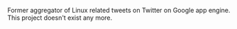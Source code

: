 Former aggregator of Linux related tweets on Twitter on Google app engine. This project doesn't exist any more.
